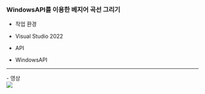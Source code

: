 ### WindowsAPI를 이용한 베지어 곡선 그리기

- 작업 환경
-   Visual Studio 2022

- API
-   WindowsAPI

<hr>
- 영상
<br>
<img src="https://github.com/user-attachments/assets/7932e147-b1cb-48c0-ab90-50fdfdd4c05f">
